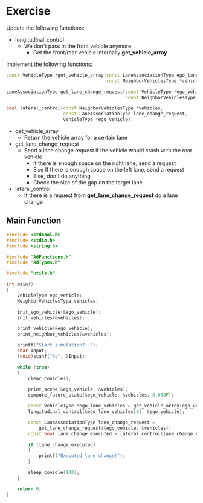 # Exercise

Update the following functions:

- longitudinal_control
  - We don't pass in the front vehicle anymore
    - Get the front/rear vehicle internally **get_vehicle_array**

Implement the following functions:

```cpp
const VehicleType *get_vehicle_array(const LaneAssociationType ego_lane,
                                     const NeighborVehiclesType *vehicles)

LaneAssociationType get_lane_change_request(const VehicleType *ego_vehicle,
                                            const NeighborVehiclesType  *vehicles);

bool lateral_control(const NeighborVehiclesType *vehicles,
                     const LaneAssociationType lane_change_request,
                     VehicleType *ego_vehicle);
```

- get_vehicle_array
  - Return the vehicle array for a certain lane
- get_lane_change_request
  - Send a lane change request if the vehicle would crash with the rear vehicle
    - If there is enough space on the right lane, send a request
    - Else If there is enough space on the left lane, send a request
    - Else, don't do anything
    - Check the size of the gap on the target lane
- lateral_control
  - If there is a request from **get_lane_change_request** do a lane change

## Main Function

```cpp
#include <stdbool.h>
#include <stdio.h>
#include <string.h>

#include "AdFunctions.h"
#include "AdTypes.h"

#include "utils.h"

int main()
{
    VehicleType ego_vehicle;
    NeighborVehiclesType vehicles;

    init_ego_vehicle(&ego_vehicle);
    init_vehicles(&vehicles);

    print_vehicle(&ego_vehicle);
    print_neighbor_vehicles(&vehicles);

    printf("Start simulation?: ");
    char Input;
    (void)scanf("%c", &Input);

    while (true)
    {
        clear_console();

        print_scene(&ego_vehicle, &vehicles);
        compute_future_state(&ego_vehicle, &vehicles, 0.050F);

        const VehicleType *ego_lane_vehicles = get_vehicle_array(ego_vehicle.lane, &vehicles);
        longitudinal_control(&ego_lane_vehicles[0], &ego_vehicle);

        const LaneAssociationType lane_change_request =
            get_lane_change_request(&ego_vehicle, &vehicles);
        const bool lane_change_executed = lateral_control(lane_change_request, &ego_vehicle);

        if (lane_change_executed)
        {
            printf("Executed lane change!");
        }

        sleep_console(100);
    }

    return 0;
}
```
